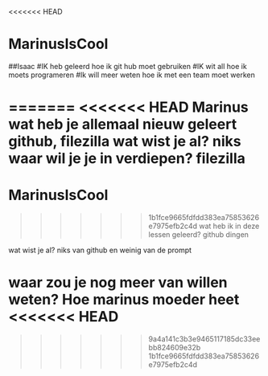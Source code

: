 <<<<<<< HEAD
# MarinusIsCool


##Isaac
#IK heb geleerd hoe ik git hub moet gebruiken
#IK wit all hoe ik moets programeren
#Ik will meer weten hoe ik met een team moet werken

=======
<<<<<<< HEAD
Marinus
wat heb je allemaal nieuw geleert
github, filezilla 
wat wist je al?
niks
waar wil je je in verdiepen?
filezilla
=======
# MarinusIsCool

>>>>>>> 1b1fce9665fdfdd383ea75853626e7975efb2c4d
wat heb ik in deze lessen geleerd?
github dingen

wat wist je al?
niks van github en weinig van de prompt

waar zou je nog meer van willen weten?
Hoe marinus moeder heet
<<<<<<< HEAD
=======
>>>>>>> 9a4a141c3b3e9465117185dc33eebb824609e32b
>>>>>>> 1b1fce9665fdfdd383ea75853626e7975efb2c4d
